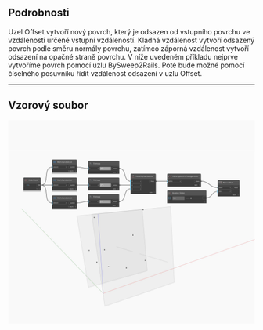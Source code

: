 ## Podrobnosti
Uzel Offset vytvoří nový povrch, který je odsazen od vstupního povrchu ve vzdálenosti určené vstupní vzdáleností. Kladná vzdálenost vytvoří odsazený povrch podle směru normály povrchu, zatímco záporná vzdálenost vytvoří odsazení na opačné straně povrchu. V níže uvedeném příkladu nejprve vytvoříme povrch pomocí uzlu BySweep2Rails. Poté bude možné pomocí číselného posuvníku řídit vzdálenost odsazení v uzlu Offset.
___
## Vzorový soubor

![Offset](./Autodesk.DesignScript.Geometry.Plane.Offset_img.jpg)

